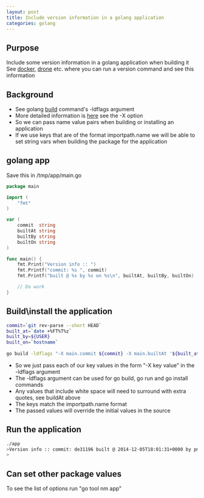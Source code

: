 ```yaml
---
layout: post
title: Include version information in a golang application
categories: golang 
---
```


## Purpose
Include some version information in a golang application when building it  
See [docker](https://github.com/docker/docker), [drone](https://github.com/drone/drone) etc. where you can run a version command and see this information


## Background
- See golang [build](http://golang.org/cmd/go/#hdr-Compile_packages_and_dependencies) command's -ldflags argument
- More detailed information is [here](http://golang.org/cmd/ld/) see the -X option
- So we can pass name value pairs when building or installing an application
- If we use keys that are of the format importpath.name we will be able to set string vars when building the package for the application


## golang app
Save this in /tmp/app/main.go

```go
package main

import (
	"fmt"
)

var (
	commit  string
	builtAt string
	builtBy string
	builtOn string
)

func main() {
	fmt.Print("Version info :: ")
	fmt.Printf("commit: %s ", commit)
	fmt.Printf("built @ %s by %s on %s\n", builtAt, builtBy, builtOn)

	// Do work
}
```

## Build\install the application

```bash
commit=`git rev-parse --short HEAD`
built_at=`date +%FT%T%z`
built_by=${USER}
built_on=`hostname`
 
go build -ldflags "-X main.commit ${commit} -X main.builtAt '${built_at}' -X main.builtBy ${built_by} -X main.builtOn ${built_on}"
```
- So we just pass each of our key values in the form "-X key value" in the -ldflags argument
- The -ldflags argument can be used for go build, go run and go install commands
- Any values that include white space will need to surround with extra quotes, see buildAt above
- The keys match the importpath.name format
- The passed values will override the initial values in the source


## Run the application
```bash
./app
>Version info :: commit: de31196 built @ 2014-12-05T18:01:31+0000 by pmcgrath on Inspiron-7520
>
```


## Can set other package values
To see the list of options run "go tool nm app"

